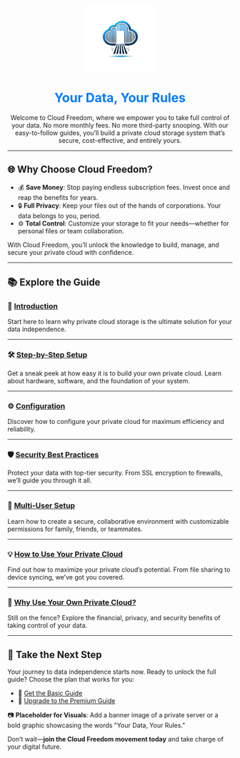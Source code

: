 <link rel="apple-touch-icon" sizes="180x180" href="assets/icons/apple-touch-icon.png">
<link rel="icon" type="image/png" sizes="32x32" href="assets/icons/favicon-32x32.png">
<link rel="icon" type="image/png" sizes="16x16" href="assets/icons/favicon-16x16.png">
<link rel="manifest" href="assets/icons/site.webmanifest">
<link rel="shortcut icon" href="assets/icons/favicon.ico">
<img src="docs/assets/icons/logo1.png" alt="Cloud Freedom Logo" style="width: 150px; display: block; margin: 0 auto;">

<h1 style="text-align: center; color: #007BFF;">Your Data, Your Rules</h1>

<p style="text-align: center;">
Welcome to Cloud Freedom, where we empower you to take full control of your data.  
No more monthly fees. No more third-party snooping. With our easy-to-follow guides, you’ll build a private cloud storage system that’s secure, cost-effective, and entirely yours.
</p>

---

## 🌐 Why Choose Cloud Freedom?

- 💰 **Save Money**: Stop paying endless subscription fees. Invest once and reap the benefits for years.  
- 🔒 **Full Privacy**: Keep your files out of the hands of corporations. Your data belongs to you, period.  
- ⚙️ **Total Control**: Customize your storage to fit your needs—whether for personal files or team collaboration.

With Cloud Freedom, you’ll unlock the knowledge to build, manage, and secure your private cloud with confidence.

---

## 📚 Explore the Guide

### 🔖 [Introduction](introduction.md)  
Start here to learn why private cloud storage is the ultimate solution for your data independence.

---

### 🛠️ [Step-by-Step Setup](setup.md)  
Get a sneak peek at how easy it is to build your own private cloud. Learn about hardware, software, and the foundation of your system.

---

### ⚙️ [Configuration](configuration.md)  
Discover how to configure your private cloud for maximum efficiency and reliability.

---

### 🛡️ [Security Best Practices](security-best-practices.md)  
Protect your data with top-tier security. From SSL encryption to firewalls, we’ll guide you through it all.

---

### 👥 [Multi-User Setup](multi-user-setup.md)  
Learn how to create a secure, collaborative environment with customizable permissions for family, friends, or teammates.

---

### 💡 [How to Use Your Private Cloud](how-to-use.md)  
Find out how to maximize your private cloud’s potential. From file sharing to device syncing, we’ve got you covered.

---

### 🤔 [Why Use Your Own Private Cloud?](why-use-your-own-cloud.md)  
Still on the fence? Explore the financial, privacy, and security benefits of taking control of your data.

---

## 🚀 Take the Next Step

Your journey to data independence starts now. Ready to unlock the full guide? Choose the plan that works for you:

- 📖 [Get the Basic Guide](#)  
- 💎 [Upgrade to the Premium Guide](#)

📷 **Placeholder for Visuals**: Add a banner image of a private server or a bold graphic showcasing the words "Your Data, Your Rules."

Don’t wait—**join the Cloud Freedom movement today** and take charge of your digital future.
